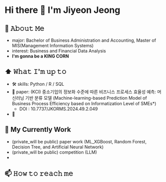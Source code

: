 # Hi there 👋   I'm Jiyeon Jeong

## 📖 𝙰𝚋𝚘𝚞𝚝 𝙼𝚎
- major: Bachelor of Business Administration and Accounting, Master of MIS(Management Information Systems)
- interest: Business and Financial Data Analysis
- **I'm gonna be a KING CORN**

## ⬆ 𝚆𝚑𝚊𝚝 𝙸'𝚖 𝚞𝚙 𝚝𝚘
- 🛠️ skills: Python / R / SQL
- 📃 paper: (KCI) 중소기업의 정보화 수준에 따른 비즈니스 프로세스 효율성 예측: 머신러닝 기반 분류 모델 (Machine-learning-based Prediction Model of Business Process Efficiency based on Informatization Level of SMEs*)
  -  DOI : 10.7737/JKORMS.2024.49.2.049
- 🎯 


## 🔔 My Currently Work
- (private_will be public) paper work (ML_XGBoost, Random Forest, Decision Tree, and Artificial Neural Network)
- (private_will be public) competition (LLM)
- 

## 📫 𝙷𝚘𝚠 𝚝𝚘 𝚛𝚎𝚊𝚌𝚑 𝚖𝚎


<!--
**JiyeonJeong02/JiyeonJeong02** is a ✨ _special_ ✨ repository because its `README.md` (this file) appears on your GitHub profile.

Here are some ideas to get you started:

- 🔭 I’m currently working on ...
- 🌱 I’m currently learning ...
- 👯 I’m looking to collaborate on ...
- 🤔 I’m looking for help with ...
- 💬 Ask me about ...
- 📫 How to reach me: ...
- 😄 Pronouns: ...
- ⚡ Fun fact: ...
-->
